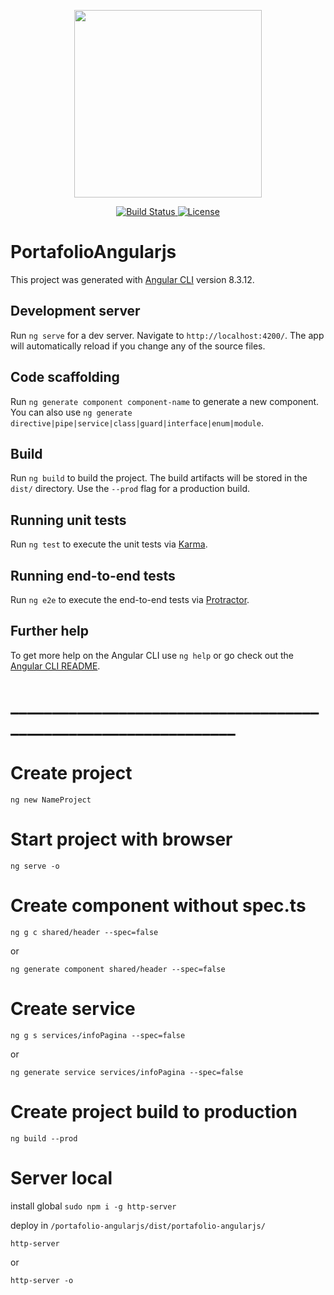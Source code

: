 <p align="center">
    <img src="https://i.imgur.com/bF1WkFW.png" width="300">
</p>

<p align="center">
    <a href="https://travis-ci.org/laravel/framework">
        <img src="https://travis-ci.org/laravel/framework.svg" alt="Build Status">
    </a>
    <a href="https://packagist.org/packages/laravel/framework">
        <img src="https://poser.pugx.org/laravel/framework/license.svg" alt="License">
    </a>
</p>

# PortafolioAngularjs

This project was generated with [Angular CLI](https://github.com/angular/angular-cli) version 8.3.12.

## Development server

Run `ng serve` for a dev server. Navigate to `http://localhost:4200/`. The app will automatically reload if you change any of the source files.

## Code scaffolding

Run `ng generate component component-name` to generate a new component. You can also use `ng generate directive|pipe|service|class|guard|interface|enum|module`.

## Build

Run `ng build` to build the project. The build artifacts will be stored in the `dist/` directory. Use the `--prod` flag for a production build.

## Running unit tests

Run `ng test` to execute the unit tests via [Karma](https://karma-runner.github.io).

## Running end-to-end tests

Run `ng e2e` to execute the end-to-end tests via [Protractor](http://www.protractortest.org/).

## Further help

To get more help on the Angular CLI use `ng help` or go check out the [Angular CLI README](https://github.com/angular/angular-cli/blob/master/README.md).

# ________________________________________________________________

# Create project
```
ng new NameProject
```

# Start project with browser
```
ng serve -o
```

# Create component without spec.ts
```
ng g c shared/header --spec=false
```
or

```
ng generate component shared/header --spec=false
```

# Create service
```
ng g s services/infoPagina --spec=false
```
or
```
ng generate service services/infoPagina --spec=false
```
# Create project build to production
```
ng build --prod
```

# Server local
install global ```sudo npm i -g http-server```

deploy in ```/portafolio-angularjs/dist/portafolio-angularjs/```

```
http-server
```
or
```
http-server -o
```
